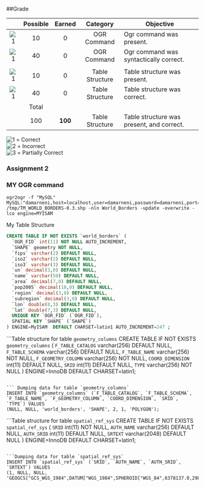 ##Grade

|    |Possible|Earned|Category     | Objective                                          | 
|:--:|:------:|:----:|:-----------:|----------------------------------------------------|
|![1]|    10  |   0   | OGR Command | Ogr command was present.                          |
|![1]|    40  |   0   | OGR Command | Ogr command was syntactically correct.            |
|    |        |      |             |                                                    |
|![1]|    10  |   0   | Table Structure | Table structure was present.                  |
|![1]|    40  |   0   | Table Structure | Table structure was correct.                  |
|    | Total  |      |             |                                                    |
|    |    100 |   **100**   | Table Structure | Table structure was present, and correct.     |



![1] = Correct <br>
![2] = Incorrect <br>
![3] = Partially Correct <br>

[1]: https://raw.githubusercontent.com/rugbyprof/5443-Spatial-Database/master/media/correct.png
[2]: https://raw.githubusercontent.com/rugbyprof/5443-Spatial-Database/master/media/incorrect.png
[3]: https://raw.githubusercontent.com/rugbyprof/5443-Spatial-Database/master/media/partial.png


### Assignment 2

### MY OGR command

```
ogr2ogr -f "MySQL" MySQL:"damarneni,host=localhost,user=damarneni,password=damarneni,port=3036" /tmp/TM_WORLD_BORDERS-0.3.shp -nln World_Borders -update -overwrite -lco engine=MYISAM
```

My Table Structure

```sql
CREATE TABLE IF NOT EXISTS `world_borders` (
  `OGR_FID` int(11) NOT NULL AUTO_INCREMENT,
  `SHAPE` geometry NOT NULL,
  `fips` varchar(2) DEFAULT NULL,
  `iso2` varchar(2) DEFAULT NULL,
  `iso3` varchar(3) DEFAULT NULL,
  `un` decimal(3,0) DEFAULT NULL,
  `name` varchar(50) DEFAULT NULL,
  `area` decimal(7,0) DEFAULT NULL,
  `pop2005` decimal(10,0) DEFAULT NULL,
  `region` decimal(3,0) DEFAULT NULL,
  `subregion` decimal(3,0) DEFAULT NULL,
  `lon` double(8,3) DEFAULT NULL,
  `lat` double(7,3) DEFAULT NULL,
  UNIQUE KEY `OGR_FID` (`OGR_FID`),
  SPATIAL KEY `SHAPE` (`SHAPE`)
) ENGINE=MyISAM  DEFAULT CHARSET=latin1 AUTO_INCREMENT=247 ;
```

```Table structure for table `geometry_columns`
CREATE TABLE IF NOT EXISTS `geometry_columns` (
  `F_TABLE_CATALOG` varchar(256) DEFAULT NULL,
  `F_TABLE_SCHEMA` varchar(256) DEFAULT NULL,
  `F_TABLE_NAME` varchar(256) NOT NULL,
  `F_GEOMETRY_COLUMN` varchar(256) NOT NULL,
  `COORD_DIMENSION` int(11) DEFAULT NULL,
  `SRID` int(11) DEFAULT NULL,
  `TYPE` varchar(256) NOT NULL
) ENGINE=InnoDB DEFAULT CHARSET=latin1;
```

``` Dumping data for table `geometry_columns`
INSERT INTO `geometry_columns` (`F_TABLE_CATALOG`, `F_TABLE_SCHEMA`, `F_TABLE_NAME`, `F_GEOMETRY_COLUMN`, `COORD_DIMENSION`, `SRID`, `TYPE`) VALUES
(NULL, NULL, 'world_borders', 'SHAPE', 2, 1, 'POLYGON');
```

```Table structure for table `spatial_ref_sys`
CREATE TABLE IF NOT EXISTS `spatial_ref_sys` (
  `SRID` int(11) NOT NULL,
  `AUTH_NAME` varchar(256) DEFAULT NULL,
  `AUTH_SRID` int(11) DEFAULT NULL,
  `SRTEXT` varchar(2048) DEFAULT NULL
) ENGINE=InnoDB DEFAULT CHARSET=latin1;
```

```Dumping data for table `spatial_ref_sys`
INSERT INTO `spatial_ref_sys` (`SRID`, `AUTH_NAME`, `AUTH_SRID`, `SRTEXT`) VALUES
(1, NULL, NULL, 'GEOGCS["GCS_WGS_1984",DATUM["WGS_1984",SPHEROID["WGS_84",6378137.0,298.257223563]],PRIMEM["Greenwich",0.0],UNIT["Degree",0.0174532925199433]]');
```
